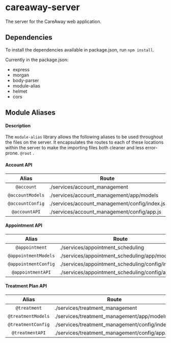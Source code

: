 # careaway-server
The server for the CareAway web application.

## Dependencies
To install the dependencies available in package.json, run `npm install`. 

Currently in the package.json:
* express
* morgan
* body-parser
* module-alias
* helmet
* cors
## Module Aliases
#### Description
The `module-alias` library allows the following aliases to be used throughout the files on the server. It encapsulates the routes to each of these locations within the server to make the importing files both cleaner and less error-prone.
`@root` .

#### Account API
| Alias           | Route                                             | 
| :-------------: |---------------------------------------------------| 
| `@account`      | ./services/account_management                     | 
| `@accountModels`| ./services/account_management/app/models          |
| `@accountConfig`| ./services/account_management/config/index.js     |
| `@accountAPI`   | ./services/account_management/config/app.js       |

#### Appointment API
| Alias                | Route                                                 | 
| :-------------------:|-------------------------------------------------------| 
| `@appointment`       | ./services/appointment_scheduling                     |
| `@appointmentModels` | ./services/appointment_scheduling/app/models          |
| `@appointmentConfig` | ./services/appointment_scheduling/config/index.js     |
| `@appointmentAPI`    | ./services/appointment_scheduling/config/app.js       |



#### Treatment Plan API
| Alias             | Route                                            | 
| :---------------: |--------------------------------------------------| 
| `@treatment`      | ./services/treatment_management                  |
| `@treatmentModels`| ./services/treatment_management/app/models       |
| `@treatmentConfig`| ./services/treatment_management/config/index.js  |
| `@treatmentAPI`   | ./services/treatment_management/config/app.js    |







